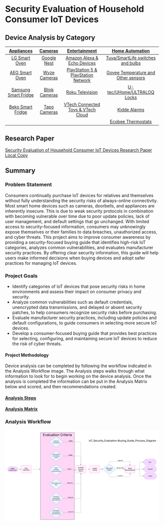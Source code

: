 # Security Evaluation of Household Consumer IoT Devices
## Device Analysis by Category
| [Appliances](Appliances/README.md) | [Cameras](Cameras/README.md) | [Entertainment](Entertainment/readme.md) | [Home Automation](HomeAutomation/README.md) |
| :--------------------------------: | :--------------------------: | :--------------------------------: | :--------------------------: |
| [LG Smart Oven](Appliances/LG-Oven-Analysis.md) | [Google Nest](Cameras/Nest-Analysis.md) | [Amazon Alexa & Echo Devices](Entertainment/Amazon-Alexa-Analysis.md) | [Tuya/SmartLife switches and bulbs](HomeAutomation/Tuya-Analysis.md) |
| [AEG Smart Oven](Appliances/AEG-Oven-Analysis.md) | [Wyze Cameras](Cameras/Wyze-Analysis.md) | [PlayStation 5 & PlayStation Network](Entertainment/PlayStation-5-&-PlayStation-Network-Analysis.md) | [Govee Temperature and Other sensors](HomeAutomation/Govee-Analysis.md) |
| [Samsung Smart Fridge](Appliances/Samsung-Fridge-Analysis.md) | [Blink Cameras](Cameras/Blink-Analysis.md) | [Roku Television](Entertainment/Roku-Television-Analysis.md) | [U-tec/UHome/ULTRALOQ Locks](HomeAutomation/Utec-Analysis.md) |
| [Beko Smart Fridge](Appliances/Beko-Fridge-Analysis.md) | [Tapo Cameras](Cameras/TP-Link-Analysis.md) | [VTech Connected Toys & VTech Cloud](Entertainment/Vtech-Toys-Analysis.md) | [Kidde Alarms](HomeAutomation/Kidde-Analysis.md) |
|  |  |  | [Ecobee Thermostats](HomeAutomation/Ecobee-Analysis.md) |

## Research Paper
[Security Evaluation of Household Consumer IoT Devices Research Paper](https://www.academia.edu/129332600/Security_Evaluation_of_Household_Consumer_IoT_Devices)  
[Local Copy](<Project/Project Realization/Security Evaluation of Household Consumer IoT Devices.pdf>)

## Summary
### Problem Statement
Consumers continually purchase IoT devices for relatives and themselves without fully understanding the security risks of always-online connectivity. Most smart home devices such as cameras, doorbells, and appliances are inherently insecure. This is due to weak security protocols in combination with becoming vulnerable over time due to poor update policies, lack of user management, and default settings that go unchanged. With limited access to security-focused information, consumers may unknowingly expose themselves or their families to data breaches, unauthorized access, and cyber threats. This project aims to improve consumer awareness by providing a security-focused buying guide that identifies high-risk IoT categories, analyzes common vulnerabilities, and evaluates manufacturer security practices. By offering clear security information, this guide will help users make informed decisions when buying devices and adopt safer practices for managing IoT devices.

### Project Goals
- Identify categories of IoT devices that pose security risks in home environments and assess their impact on consumer privacy and security.
- Analyze common vulnerabilities such as default credentials, unencrypted data transmissions, and delayed or absent security patches, to help consumers recognize security risks before purchasing.
- Evaluate manufacturer security practices, including update policies and default configurations, to guide consumers in selecting more secure IoT devices.
- Develop a consumer-focused buying guide that provides best practices for selecting, configuring, and maintaining secure IoT devices to reduce the risk of cyber threats.

#### Project Methodology
Device analysis can be completed by following the workflow indicated in the Analysis Workflow image.  The Analysis steps walks through what information to look for to begin working on the device analysis.  Once the analysis is completed the information can be put in the Analysis Matrix below and scored, and then recommendations created.
#### [Analysis Steps](<Method/Analysis Steps.md>)
#### [Analysis Matrix](<Method/Analysis Matrix.md>)

### Analysis Workflow
![Process Flow Diagram](Project/supportingdocs/IoT_Security_Evaluation-Buying_Guide_Process_Diagram.png)
